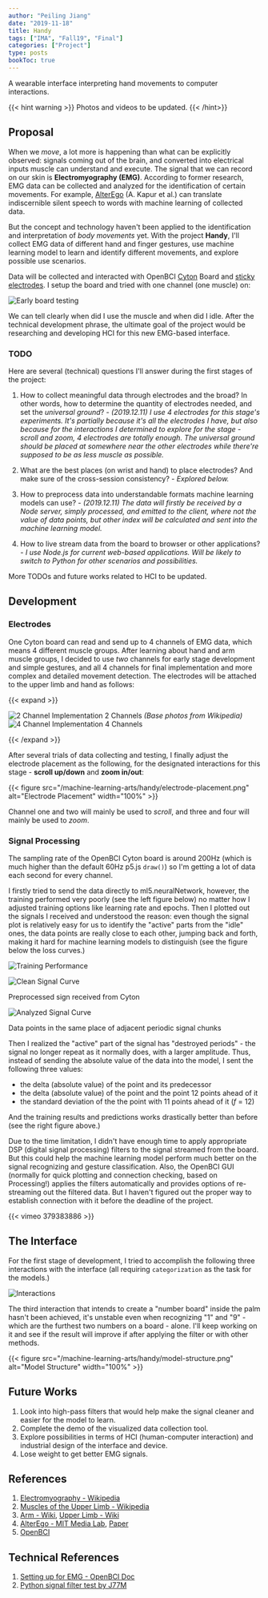 ```yaml
---
author: "Peiling Jiang"
date: "2019-11-18"
title: Handy
tags: ["IMA", "Fall19", "Final"]
categories: ["Project"]
type: posts
bookToc: true
---
```


A wearable interface interpreting hand movements to computer interactions.

{{< hint warning >}}
Photos and videos to be updated.
{{< /hint>}}

## Proposal

When we *move*, a lot more is happening than what can be explicitly observed: signals coming out of the brain, and converted into electrical inputs muscle can understand and execute. The signal that we can record on our skin is **Electromyography (EMG)**. According to former research, EMG data can be collected and analyzed for the identification of certain movements. For example, [AlterEgo](https://www.media.mit.edu/projects/alterego/overview/) (A. Kapur et al.) can translate indiscernible silent speech to words with machine learning of collected data.

But the concept and technology haven't been applied to the identification and interpretation of *body movements* yet. With the project **Handy**, I'll collect EMG data of different hand and finger gestures, use machine learning model to learn and identify different movements, and explore possible use scenarios.

Data will be collected and interacted with OpenBCI [Cyton](https://docs.openbci.com/docs/02Cyton/CytonLanding) Board and [sticky electrodes](https://shop.openbci.com/collections/frontpage/products/skintact-f301-pediatric-foam-solid-gel-electrodes-30-pack?variant=29467659395). I setup the board and tried with one channel (one muscle) on:

![Early board testing](/machine-learning-arts/handy/curve.png)

We can tell clearly when did I use the muscle and when did I idle. After the technical development phrase, the ultimate goal of the project would be researching and developing HCI for this new EMG-based interface.

### TODO

Here are several (technical) questions I'll answer during the first stages of the project:

1. How to collect meaningful data through electrodes and the broad? In other words, how to determine the quantity of electrodes needed, and set the *universal ground*? *- (2019.12.11) I use 4 electrodes for this stage's experiments. It's partially because it's all the electrodes I have, but also because for the interactions I determined to explore for the stage - scroll and zoom, 4 electrodes are totally enough. The universal ground should be placed at somewhere near the other electrodes while there're supposed to be as less muscle as possible.*

2. What are the best places (on wrist and hand) to place electrodes? And make sure of the cross-session consistency? *- Explored below.*
3. How to preprocess data into understandable formats machine learning models can use? *- (2019.12.11) The data will firstly be received by a Node server, simply processed, and emitted to the client, where not the value of data points, but other index will be calculated and sent into the machine learning model.*
4. How to live stream data from the board to browser or other applications? *- I use Node.js for current web-based applications. Will be likely to switch to Python for other scenarios and possibilities.*

More TODOs and future works related to HCI to be updated.

## Development

### Electrodes

One Cyton board can read and send up to 4 channels of EMG data, which means 4 different muscle groups. After learning about hand and arm muscle groups, I decided to use *two* channels for early stage development and simple gestures, and all 4 channels for final implementation and more complex and detailed movement detection. The electrodes will be attached to the upper limb and hand as follows:

{{< expand >}}

![2 Channel Implementation](/machine-learning-arts/handy/upper-limb-2.png)
2 Channels *(Base photos from Wikipedia)*
![4 Channel Implementation](/machine-learning-arts/handy/upper-limb-4.png)
4 Channels

{{< /expand >}}

After several trials of data collecting and testing, I finally adjust the electrode placement as the following, for the designated interactions for this stage - **scroll up/down** and **zoom in/out**:

{{< figure src="/machine-learning-arts/handy/electrode-placement.png" alt="Electrode Placement" width="100%" >}}

Channel one and two will mainly be used to *scroll*, and three and four will mainly be used to *zoom*.

### Signal Processing

The sampling rate of the OpenBCI Cyton board is around 200Hz (which is much higher than the default 60Hz p5.js `draw()`) so I'm getting a lot of data each second for every channel.

I firstly tried to send the data directly to ml5.neuralNetwork, however, the training performed very poorly (see the left figure below) no matter how I adjusted training options like learning rate and epochs. Then I plotted out the signals I received and understood the reason: even though the signal plot is relatively easy for us to identify the "active" parts from the "idle" ones, the data points are really close to each other, jumping back and forth, making it hard for machine learning models to distinguish (see the figure below the loss curves.)

![Training Performance](/machine-learning-arts/handy/training_performance.jpg)

![Clean Signal Curve](/machine-learning-arts/handy/curve-clean.jpg)
<caption>Preprocessed sign received from Cyton</caption>

![Analyzed Signal Curve](/machine-learning-arts/handy/curve-closer.svg)
<caption>Data points in the same place of adjacent periodic signal chunks</caption>

Then I realized the "active" part of the signal has "destroyed periods" - the signal no longer repeat as it normally does, with a larger amplitude. Thus, instead of sending the absolute value of the data into the model, I sent the following three values:

- the delta (absolute value) of the point and its predecessor
- the delta (absolute value) of the point and the point 12 points ahead of it
- the standard deviation of the the point with 11 points ahead of it (*f* = 12)

And the training results and predictions works drastically better than before (see the right figure above.)

Due to the time limitation, I didn't have enough time to apply appropriate DSP (digital signal processing) filters to the signal streamed from the board. But this could help the machine learning model perform much better on the signal recognizing and gesture classification. Also, the OpenBCI GUI (normally for quick plotting and connection checking, based on Processing!) applies the filters automatically and provides options of re-streaming out the filtered data. But I haven't figured out the proper way to establish connection with it before the deadline of the project.

{{< vimeo 379383886 >}}

## The Interface

For the first stage of development, I tried to accomplish the following three interactions with the interface (all requiring `categorization` as the task for the models.)

![Interactions](/machine-learning-arts/handy/interface.png)

The third interaction that intends to create a "number board" inside the palm hasn't been achieved, it's unstable even when recognizing "1" and "9" - which are the furthest two numbers on a board - alone. I'll keep working on it and see if the result will improve if after applying the filter or with other methods.

{{< figure src="/machine-learning-arts/handy/model-structure.png" alt="Model Structure" width="100%" >}}

## Future Works

1. Look into high-pass filters that would help make the signal cleaner and easier for the model to learn.
2. Complete the demo of the visualized data collection tool.
3. Explore possibilities in terms of HCI (human-computer interaction) and industrial design of the interface and device.
4. Lose weight to get better EMG signals.

## References

1. [Electromyography - Wikipedia](https://en.wikipedia.org/wiki/Electromyography)
2. [Muscles of the Upper Limb - Wikipedia](https://en.wikipedia.org/wiki/Category:Muscles_of_the_upper_limb)
3. [Arm - Wiki](https://en.wikipedia.org/wiki/Arm), [Upper Limb - Wiki](https://en.wikipedia.org/wiki/Upper_limb)
4. [AlterEgo - MIT Media Lab](https://www.media.mit.edu/projects/alterego/overview/), [Paper](https://dl.acm.org/citation.cfm?id=3172977)
5. [OpenBCI](https://openbci.com)

## Technical References

1. [Setting up for EMG - OpenBCI Doc](https://docs.openbci.com/docs/01GettingStarted/02-Biosensing-Setups/EMGSetup)
2. [Python signal filter test by J77M](https://github.com/J77M/openbciGui_filter_test/blob/master/fft_data.ipynb)
